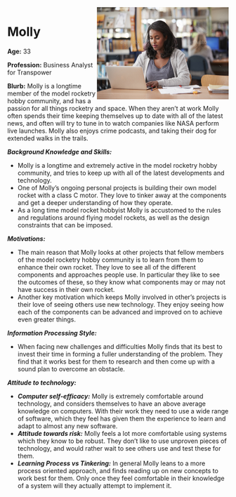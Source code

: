 <img style="float: right;" src="./assets/molly.jpg" height="210px" width="300px" style="padding:4px">

# Molly

**Age:** 33

**Profession:** Business Analyst for Transpower

**Blurb:** Molly is a longtime member of  the model rocketry hobby community, and has a passion for all things rocketry and space. When they aren’t at work Molly often spends their time keeping themselves up to date with all of the latest news, and often will try to tune in to watch companies like NASA perform live launches. Molly also enjoys crime podcasts, and taking their dog for extended walks in the trails.

***Background Knowledge and Skills:***
- Molly is a longtime and extremely active in the model rocketry hobby community, and tries to keep up with all of the latest developments and technology.
- One of Molly’s ongoing personal projects is building their own model rocket with a class C motor. They love to tinker away at the components and get a deeper understanding of how they operate.
- As a long time model rocket hobbyist Molly is accustomed to the rules and regulations around flying model rockets, as well as the design constraints that can be imposed.

***Motivations:***
- The main reason that Molly looks at other projects that fellow members of the model rocketry hobby community is to learn from them to enhance their own rocket. They love to see all of the different components and approaches people use. In particular they like to see the outcomes of these, so they know what components may or may not have success in their own rocket.
- Another key motivation which keeps Molly involved in other’s projects is their love of seeing others use new technology. They enjoy seeing how each of the components can be advanced and improved on to achieve even greater things.

***Information Processing Style:***
- When facing new challenges and difficulties Molly finds that its best to invest their time in forming a fuller understanding of the problem. They find that it works best for them to research and then come up with a sound plan to overcome an obstacle.

***Attitude to technology:***

- ***Computer self-efficacy:*** Molly is extremely comfortable around technology, and considers themselves to have an above average knowledge on computers. With their work they need to use a wide range of software, which they feel has given them the experience to learn and adapt to almost any new software.
- ***Attitude towards risk:*** Molly feels a lot more comfortable using systems which they know to be robust. They don’t like to use unproven pieces of technology, and would rather wait to see others use and test these for them.
- ***Learning Process vs Tinkering:***  In general Molly leans to a more process oriented approach, and finds reading up on new concepts to work best for them. Only once they feel comfortable in their knowledge of a system will they actually attempt to implement it.
